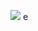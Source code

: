 ![](https://64.media.tumblr.com/0225ebe346939a7d4b9ad1f19b32f282/2f07815ff4d56326-6e/s100x200/cbebf77aa9aa898e1716b6d908128d6f228a5471.pnj)
e
